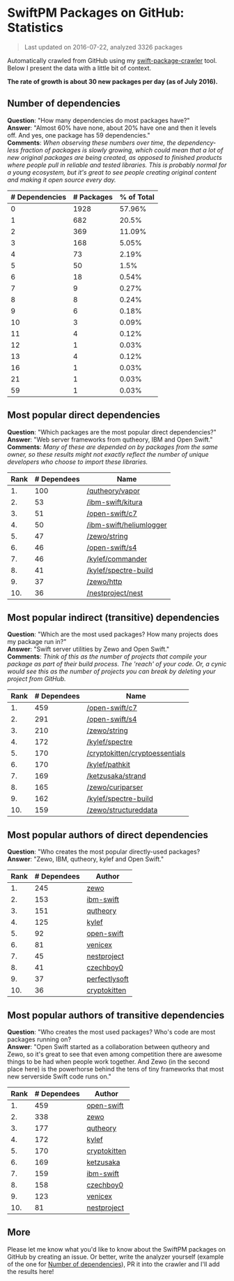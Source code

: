 
# SwiftPM Packages on GitHub: Statistics

> Last updated on 2016-07-22, analyzed 3326 packages

Automatically crawled from GitHub using my [swift-package-crawler](https://github.com/czechboy0/swift-package-crawler) tool. Below I present the data with a little bit of context.

**The rate of growth is about 30 new packages per day (as of July 2016).**

## Number of dependencies
**Question**: "How many dependencies do most packages have?"  
**Answer**: "Almost 60% have none, about 20% have one and then it levels off. And yes, one package has 59 dependencies."  
**Comments**: *When observing these numbers over time, the dependency-less fraction of packages is slowly growing, which could mean that a lot of new original packages are being created, as opposed to finished products where people pull in reliable and tested libraries. This is probably normal for a young ecosystem, but it's great to see people creating original content and making it open source every day.*

| # Dependencies | # Packages | % of Total |
| --- | --- | --- |
|   0 | 1928 | 57.96% |
|   1 | 682 |  20.5% |
|   2 | 369 | 11.09% |
|   3 | 168 |  5.05% |
|   4 |  73 |  2.19% |
|   5 |  50 |   1.5% |
|   6 |  18 |  0.54% |
|   7 |   9 |  0.27% |
|   8 |   8 |  0.24% |
|   9 |   6 |  0.18% |
|  10 |   3 |  0.09% |
|  11 |   4 |  0.12% |
|  12 |   1 |  0.03% |
|  13 |   4 |  0.12% |
|  16 |   1 |  0.03% |
|  21 |   1 |  0.03% |
|  59 |   1 |  0.03% |


## Most popular direct dependencies
**Question**: "Which packages are the most popular direct dependencies?"  
**Answer**: "Web server frameworks from qutheory, IBM and Open Swift."    
**Comments**: *Many of these are depended on by packages from the same owner, so these results might not exactly reflect the number of unique developers who choose to import these libraries.*  

| Rank | # Dependees | Name |
| --- | --- | --- |
|   1. | 100 | [/qutheory/vapor](https://github.com/qutheory/vapor) |
|   2. |  53 | [/ibm-swift/kitura](https://github.com/ibm-swift/kitura) |
|   3. |  51 | [/open-swift/c7](https://github.com/open-swift/c7) |
|   4. |  50 | [/ibm-swift/heliumlogger](https://github.com/ibm-swift/heliumlogger) |
|   5. |  47 | [/zewo/string](https://github.com/zewo/string) |
|   6. |  46 | [/open-swift/s4](https://github.com/open-swift/s4) |
|   7. |  46 | [/kylef/commander](https://github.com/kylef/commander) |
|   8. |  41 | [/kylef/spectre-build](https://github.com/kylef/spectre-build) |
|   9. |  37 | [/zewo/http](https://github.com/zewo/http) |
|  10. |  36 | [/nestproject/nest](https://github.com/nestproject/nest) |


## Most popular indirect (transitive) dependencies
**Question**: "Which are the most used packages? How many projects does my package run in?"  
**Answer**: "Swift server utilities by Zewo and Open Swift."    
**Comments**: *Think of this as the number of projects that compile your package as part of their build process. The 'reach' of your code. Or, a cynic would see this as the number of projects you can break by deleting your project from GitHub.*  

| Rank | # Dependees | Name |
| --- | --- | --- |
|   1. | 459 | [/open-swift/c7](https://github.com/open-swift/c7) |
|   2. | 291 | [/open-swift/s4](https://github.com/open-swift/s4) |
|   3. | 210 | [/zewo/string](https://github.com/zewo/string) |
|   4. | 172 | [/kylef/spectre](https://github.com/kylef/spectre) |
|   5. | 170 | [/cryptokitten/cryptoessentials](https://github.com/cryptokitten/cryptoessentials) |
|   6. | 170 | [/kylef/pathkit](https://github.com/kylef/pathkit) |
|   7. | 169 | [/ketzusaka/strand](https://github.com/ketzusaka/strand) |
|   8. | 165 | [/zewo/curiparser](https://github.com/zewo/curiparser) |
|   9. | 162 | [/kylef/spectre-build](https://github.com/kylef/spectre-build) |
|  10. | 159 | [/zewo/structureddata](https://github.com/zewo/structureddata) |


## Most popular authors of direct dependencies
**Question**: "Who creates the most popular directly-used packages?  
**Answer**: "Zewo, IBM, qutheory, kylef and Open Swift."    

| Rank | # Dependees | Author |
| --- | --- | --- |
|   1. | 245 | [zewo](https://github.com/zewo) |
|   2. | 153 | [ibm-swift](https://github.com/ibm-swift) |
|   3. | 151 | [qutheory](https://github.com/qutheory) |
|   4. | 125 | [kylef](https://github.com/kylef) |
|   5. |  92 | [open-swift](https://github.com/open-swift) |
|   6. |  81 | [venicex](https://github.com/venicex) |
|   7. |  45 | [nestproject](https://github.com/nestproject) |
|   8. |  41 | [czechboy0](https://github.com/czechboy0) |
|   9. |  37 | [perfectlysoft](https://github.com/perfectlysoft) |
|  10. |  36 | [cryptokitten](https://github.com/cryptokitten) |


## Most popular authors of transitive dependencies
**Question**: "Who creates the most used packages? Who's code are most packages running on?  
**Answer**: "Open Swift started as a collaboration between qutheory and Zewo, so it's great to see that even among competition there are awesome things to be had when people work together. And Zewo (in the second place here) is the powerhorse behind the tens of tiny frameworks that most new serverside Swift code runs on."    

| Rank | # Dependees | Author |
| --- | --- | --- |
|   1. | 459 | [open-swift](https://github.com/open-swift) |
|   2. | 338 | [zewo](https://github.com/zewo) |
|   3. | 177 | [qutheory](https://github.com/qutheory) |
|   4. | 172 | [kylef](https://github.com/kylef) |
|   5. | 170 | [cryptokitten](https://github.com/cryptokitten) |
|   6. | 169 | [ketzusaka](https://github.com/ketzusaka) |
|   7. | 159 | [ibm-swift](https://github.com/ibm-swift) |
|   8. | 158 | [czechboy0](https://github.com/czechboy0) |
|   9. | 123 | [venicex](https://github.com/venicex) |
|  10. |  81 | [nestproject](https://github.com/nestproject) |


## More
Please let me know what you'd like to know about the SwiftPM packages on GitHub by creating an issue. Or better, write the analyzer yourself (example of the one for [Number of dependencies](https://github.com/czechboy0/swift-package-crawler/blob/master/Sources/AnalyzerLib/DependencyTrees.swift)), PR it into the crawler and I'll add the results here!
